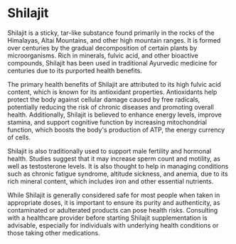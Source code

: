 [//]: # (source: gpt-40)
[//]: # (tags: herbal)

# Shilajit

Shilajit is a sticky, tar-like substance found primarily in the rocks of the Himalayas, Altai Mountains, and other high mountain ranges. It is formed over centuries by the gradual decomposition of certain plants by microorganisms. Rich in minerals, fulvic acid, and other bioactive compounds, Shilajit has been used in traditional Ayurvedic medicine for centuries due to its purported health benefits.

The primary health benefits of Shilajit are attributed to its high fulvic acid content, which is known for its antioxidant properties. Antioxidants help protect the body against cellular damage caused by free radicals, potentially reducing the risk of chronic diseases and promoting overall health. Additionally, Shilajit is believed to enhance energy levels, improve stamina, and support cognitive function by increasing mitochondrial function, which boosts the body's production of ATP, the energy currency of cells.

Shilajit is also traditionally used to support male fertility and hormonal health. Studies suggest that it may increase sperm count and motility, as well as testosterone levels. It is also thought to help in managing conditions such as chronic fatigue syndrome, altitude sickness, and anemia, due to its rich mineral content, which includes iron and other essential nutrients.

While Shilajit is generally considered safe for most people when taken in appropriate doses, it is important to ensure its purity and authenticity, as contaminated or adulterated products can pose health risks. Consulting with a healthcare provider before starting Shilajit supplementation is advisable, especially for individuals with underlying health conditions or those taking other medications.
